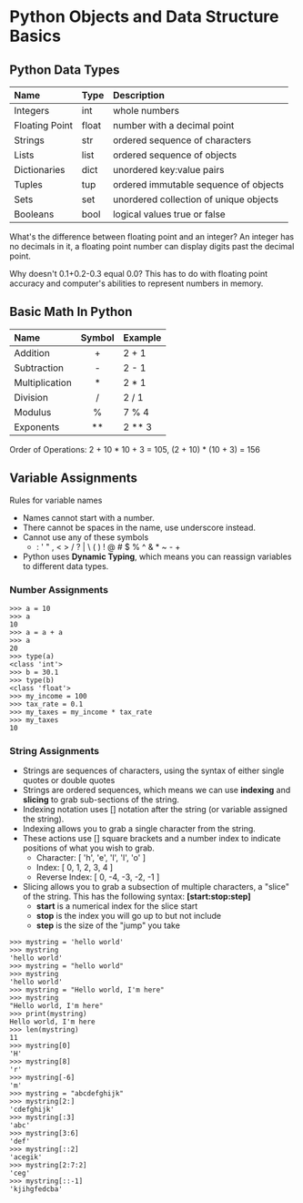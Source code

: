 # Python Objects and Data Structure Basics

## Python Data Types

| Name           | Type  | Description                            |
|:---------------|:------|:---------------------------------------|
| Integers       | int   | whole numbers                          |
| Floating Point | float | number with a decimal point            |
| Strings        | str   | ordered sequence of characters         |
| Lists          | list  | ordered sequence of objects            |
| Dictionaries   | dict  | unordered key:value pairs              |
| Tuples         | tup   | ordered immutable sequence of objects  |
| Sets           | set   | unordered collection of unique objects |
| Booleans       | bool  | logical values true or false           |

What's the difference between floating point and an integer? An integer has no 
 decimals in it, a floating point number can display digits past the decimal point.

Why doesn't 0.1+0.2-0.3 equal 0.0? This has to do with floating point accuracy 
 and computer's abilities to represent numbers in memory.

## Basic Math In Python

| Name           | Symbol | Example |
|:---------------|:------:|:--------|
| Addition       | +      | 2 + 1   |
| Subtraction    | -      | 2 - 1   |
| Multiplication | *      | 2 \* 1  |
| Division       | /      | 2 / 1   |
| Modulus        | %      | 7 % 4   |
| Exponents      | **     | 2 ** 3  |

Order of Operations: 2 + 10 * 10 + 3 = 105, (2 + 10) * (10 + 3) = 156

## Variable Assignments
 
Rules for variable names
* Names cannot start with a number.
* There cannot be spaces in the name, use underscore instead.
* Cannot use any of these symbols
  * : ' " , < > / ? | \ ( ) ! @ # $ % ^ & * ~ - +
* Python uses **Dynamic Typing**, which means you can reassign variables to
 different data types.


### Number Assignments
```
>>> a = 10
>>> a
10
>>> a = a + a
>>> a
20
>>> type(a)
<class 'int'>
>>> b = 30.1
>>> type(b)
<class 'float'>
>>> my_income = 100
>>> tax_rate = 0.1
>>> my_taxes = my_income * tax_rate
>>> my_taxes
10
```

### String Assignments
* Strings are sequences of characters, using the syntax of either single quotes
 or double quotes
* Strings are ordered sequences, which means we can use **indexing** and
 **slicing** to grab sub-sections of the string.
* Indexing notation uses [] notation after the string (or variable assigned the
 string).
* Indexing allows you to grab a single character from the string.
* These actions use [] square brackets and a number index to indicate positions
 of what you wish to grab.
  * Character: [ 'h', 'e', 'l', 'l', 'o' ]
  * Index: [ 0, 1, 2, 3, 4 ]
  * Reverse Index: [ 0, -4, -3, -2, -1 ]
* Slicing allows you to grab a subsection of multiple characters, a "slice" of
 the string. This has the following syntax: **[start:stop:step]**
  * **start** is a numerical index for the slice start
  * **stop** is the index you will go up to but not include
  * **step** is the size of the "jump" you take
```
>>> mystring = 'hello world'
>>> mystring
'hello world'
>>> mystring = "hello world"
>>> mystring
'hello world'
>>> mystring = "Hello world, I'm here"
>>> mystring
"Hello world, I'm here"
>>> print(mystring)
Hello world, I'm here
>>> len(mystring)
11
>>> mystring[0]
'H'
>>> mystring[8]
'r'
>>> mystring[-6]
'm'
>>> mystring = "abcdefghijk"
>>> mystring[2:]
'cdefghijk'
>>> mystring[:3]
'abc'
>>> mystring[3:6]
'def'
>>> mystring[::2]
'acegik'
>>> mystring[2:7:2]
'ceg'
>>> mystring[::-1]
'kjihgfedcba'
```
